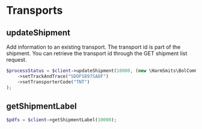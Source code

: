 # Transports

## updateShipment

Add information to an existing transport. The transport id is part of the shipment. You can retrieve the transport id
through the GET shipment list request.

```php
$processStatus = $client->updateShipment(10000, (new \HarmSmits\BolComClient\Models\ChangeTransportRequest())
    ->setTrackAndTrace("SDOFS897SADF")
    ->setTransporterCode("TNT")
);
```

## getShipmentLabel

```php
$pdfs = $client->getShipmentLabel(10000);
```